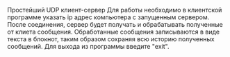 Простейший UDP клиент-сервер
Для работы необходимо в клиентской программе указать ip адрес компьютера с запущенным сервером.
После соединения, сервер будет получать и обрабатывать полученные от клиета сообщения. Обработанные сообщения записываются в виде текста в блокнот, таким образом сохраняя всю историю полученных сообщений.
Для выхода из программы введите "exit".
